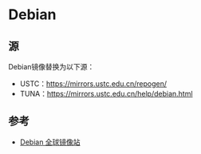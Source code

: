 # Debian

## 源

Debian镜像替换为以下源：

- USTC：<https://mirrors.ustc.edu.cn/repogen/>
- TUNA：<https://mirrors.ustc.edu.cn/help/debian.html>

## 参考

- [Debian 全球镜像站](https://www.debian.org/mirror/list.zh-cn.html)
